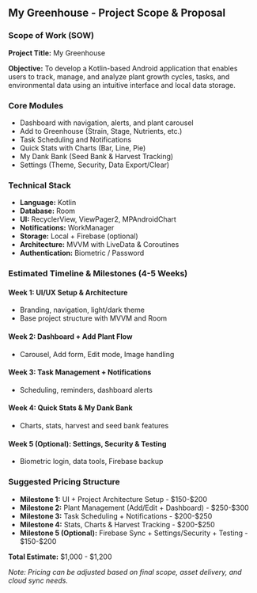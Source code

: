 ## My Greenhouse - Project Scope & Proposal

### Scope of Work (SOW)

**Project Title:** My Greenhouse

**Objective:**
To develop a Kotlin-based Android application that enables users to track, manage, and analyze plant growth cycles, tasks, and environmental data using an intuitive interface and local data storage.

### Core Modules

* Dashboard with navigation, alerts, and plant carousel
* Add to Greenhouse (Strain, Stage, Nutrients, etc.)
* Task Scheduling and Notifications
* Quick Stats with Charts (Bar, Line, Pie)
* My Dank Bank (Seed Bank & Harvest Tracking)
* Settings (Theme, Security, Data Export/Clear)

### Technical Stack

* **Language:** Kotlin
* **Database:** Room
* **UI:** RecyclerView, ViewPager2, MPAndroidChart
* **Notifications:** WorkManager
* **Storage:** Local + Firebase (optional)
* **Architecture:** MVVM with LiveData & Coroutines
* **Authentication:** Biometric / Password

### Estimated Timeline & Milestones (4-5 Weeks)

#### Week 1: UI/UX Setup & Architecture

* Branding, navigation, light/dark theme
* Base project structure with MVVM and Room

#### Week 2: Dashboard + Add Plant Flow

* Carousel, Add form, Edit mode, Image handling

#### Week 3: Task Management + Notifications

* Scheduling, reminders, dashboard alerts

#### Week 4: Quick Stats & My Dank Bank

* Charts, stats, harvest and seed bank features

#### Week 5 (Optional): Settings, Security & Testing

* Biometric login, data tools, Firebase backup

### Suggested Pricing Structure

* **Milestone 1:** UI + Project Architecture Setup - \$150-\$200
* **Milestone 2:** Plant Management (Add/Edit + Dashboard) - \$250-\$300
* **Milestone 3:** Task Scheduling + Notifications - \$200-\$250
* **Milestone 4:** Stats, Charts & Harvest Tracking - \$200-\$250
* **Milestone 5 (Optional):** Firebase Sync + Settings/Security + Testing - \$150-\$200

**Total Estimate:** \$1,000 - \$1,200

*Note: Pricing can be adjusted based on final scope, asset delivery, and cloud sync needs.*
